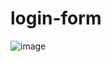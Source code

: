 # login-form
![image](https://user-images.githubusercontent.com/104270898/212024782-0417f322-ec8b-4e90-a2fe-077cbf091be0.png)
